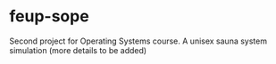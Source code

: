 # feup-sope
Second project for Operating Systems course. A unisex sauna system simulation
(more details to be added)
